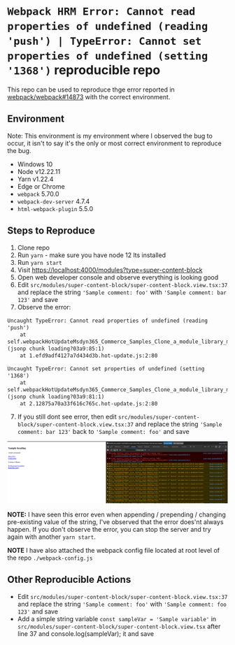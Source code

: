 # `Webpack HRM Error: Cannot read properties of undefined (reading 'push') | TypeError: Cannot set properties of undefined (setting '1368')` reproducible repo

This repo can be used to reproduce thge error reported in [webpack/webpack#14873](https://github.com/webpack/webpack/discussions/14873#discussioncomment-2283858) with the correct environment.

## Environment

Note: This environment is my environment where I observed the bug to occur, it isn't to say it's the only or most correct environment to reproduce the bug.

* Windows 10
* Node v12.22.11
* Yarn v1.22.4
* Edge or Chrome
* `webpack` 5.70.0
* `webpack-dev-server` 4.7.4
* `html-webpack-plugin` 5.5.0

## Steps to Reproduce

1. Clone repo
2. Run `yarn` - make sure you have node 12 lts installed
2. Run `yarn start`
3. Visit <https://localhost:4000/modules?type=super-content-block>
4. Open web developer console and observe everything is looking good
5. Edit `src/modules/super-content-block/super-content-block.view.tsx:37` and replace the string `'Sample comment: foo'` with `'Sample comment: bar 123'` and save
6. Observe the error:

```
Uncaught TypeError: Cannot read properties of undefined (reading 'push')
    at self.webpackHotUpdateMsdyn365_Commerce_Samples_Clone_a_module_library_module (jsonp chunk loading?03a9:85:1)
    at 1.efd9adf4127a7d434d3b.hot-update.js:2:80
```

```
Uncaught TypeError: Cannot set properties of undefined (setting '1368')
    at self.webpackHotUpdateMsdyn365_Commerce_Samples_Clone_a_module_library_module (jsonp chunk loading?03a9:81:1)
    at 2.12875a70a33f616c765c.hot-update.js:2:80
```
7. If you still dont see error, then edit `src/modules/super-content-block/super-content-block.view.tsx:37` and replace the string `'Sample comment: bar 123'` back to `'Sample comment: foo'` and save

![Screenshot of the error](./error-screenshot.png)

**NOTE:** I have seen this error even when appending / prepending / changing pre-existing value of the string, I've observed that the error does'nt always happen. If you don't observe the error, you can stop the server and try again with another `yarn start`. 

**NOTE** I have also attached the webpack config file located at root level of the repo `./webpack-config.js`

## Other Reproducible Actions
* Edit `src/modules/super-content-block/super-content-block.view.tsx:37` and replace the string `'Sample comment: foo'` with `'Sample comment: foo 123'` and save
* Add a simple string variable `const sampleVar = 'Sample variable'` in `src/modules/super-content-block/super-content-block.view.tsx` after line 37 and console.log(sampleVar); it and save



